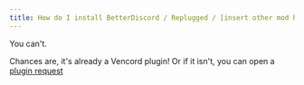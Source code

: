 ```yaml
---
title: How do I install BetterDiscord / Replugged / [insert other mod here] plugins?
---
```


You can't.

Chances are, it's already a Vencord plugin! Or if it isn't, you can open a [plugin request](/TODO)

<!-- TODO: add link how to>
